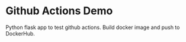# Github Actions Demo
Python flask app to test github actions. 
Build docker image and push to DockerHub. 
